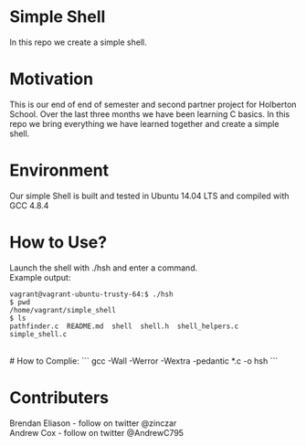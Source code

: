 # Simple Shell
In this repo we create a simple shell.

# Motivation
This is our end of end of semester and second partner project for Holberton School.  Over the last three months we have been learning C basics. In this repo we bring everything we have learned together and create a simple shell.

# Environment
Our simple Shell is built and tested in Ubuntu 14.04 LTS and compiled with GCC 4.8.4

# How to Use?
Launch the shell with ./hsh and enter a command.<br/>
Example output:<br/>
```
vagrant@vagrant-ubuntu-trusty-64:$ ./hsh
$ pwd
/home/vagrant/simple_shell
$ ls
pathfinder.c  README.md  shell  shell.h  shell_helpers.c  simple_shell.c
```
<br/>
# How to Complie:
```
gcc -Wall -Werror -Wextra -pedantic *.c -o hsh
```
<br/>

# Contributers
Brendan Eliason - follow on twitter @zinczar<br/>
Andrew Cox - follow on twitter @AndrewC795
